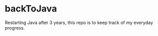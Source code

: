 <h1>backToJava</h1>

Restarting Java after 3 years, this repo is to keep track of my everyday progress.
